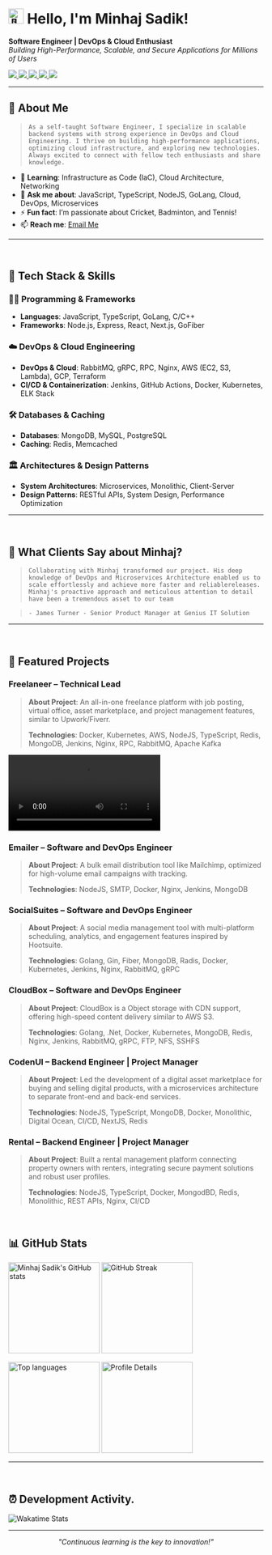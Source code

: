<h1><img src="https://user-images.githubusercontent.com/1303154/88677602-1635ba80-d120-11ea-84d8-d263ba5fc3c0.gif" width="30px" height="30px" alt="👋"> Hello, I'm Minhaj Sadik!</h1>

<p>
  <strong>Software Engineer | DevOps & Cloud Enthusiast</strong>  
  <br />  
  <em>Building High-Performance, Scalable, and Secure Applications for Millions of Users</em>
</p>

<p>
  <a href="https://facebook.com/MinhajoSadik">
        <img src="https://img.shields.io/badge/Facebook-1877F2?style=for-the-badge&logo=facebook&logoColor=white" />
    </a>
    <a href="https://www.linkedin.com/in/SadikUddin">
        <img src="https://img.shields.io/badge/LinkedIn-0077B5?style=for-the-badge&logo=linkedin&logoColor=white" />
    </a>
    <a href="https://instagram.com/minhaj_sadik">
        <img src="https://img.shields.io/badge/Instagram-E4405F?style=for-the-badge&logo=instagram&logoColor=white" />
    </a>
    <a href="https://twitter.com/MinhajSadik1">
        <img src="https://img.shields.io/badge/Twitter-1DA1F2?style=for-the-badge&logo=twitter&logoColor=white" />
    </a>
    <a href="mailto:minhaj@techstride.digital">
        <img src="https://img.shields.io/badge/Email-D14836?style=for-the-badge&logo=email&logoColor=white" />
    </a>
</p>

---

## 🌟 About Me

>```As a self-taught Software Engineer, I specialize in scalable backend systems with strong experience in DevOps and Cloud Engineering. I thrive on building high-performance applications, optimizing cloud infrastructure, and exploring new technologies. Always excited to connect with fellow tech enthusiasts and share knowledge.```

- 🌱 **Learning**: Infrastructure as Code (IaC), Cloud Architecture, Networking
- 💬 **Ask me about**: JavaScript, TypeScript, NodeJS, GoLang, Cloud, DevOps, Microservices
- ⚡ **Fun fact**: I’m passionate about Cricket, Badminton, and Tennis!
- 📫 **Reach me**: <a href="mailto:minhaj@techstride.digital"> Email Me </a>

---
<br/>

## 🚀 Tech Stack & Skills

### 👨‍💻 Programming & Frameworks
- **Languages**: JavaScript, TypeScript, GoLang, C/C++
- **Frameworks**: Node.js, Express, React, Next.js, GoFiber

### ☁️ DevOps & Cloud Engineering
- **DevOps & Cloud**: RabbitMQ, gRPC, RPC, Nginx, AWS (EC2, S3, Lambda), GCP, Terraform
- **CI/CD & Containerization**: Jenkins, GitHub Actions, Docker, Kubernetes, ELK Stack

### 🛠️ Databases & Caching
- **Databases**: MongoDB, MySQL, PostgreSQL
- **Caching**: Redis, Memcached

### 🏛️ Architectures & Design Patterns
- **System Architectures**: Microservices, Monolithic, Client-Server  
- **Design Patterns**: RESTful APIs, System Design, Performance Optimization

---
<br/>

## 💬 What Clients Say about Minhaj?

>```Collaborating with Minhaj transformed our project. His deep knowledge of DevOps and Microservices Architecture enabled us to scale effortlessly and achieve more faster and reliablereleases. Minhaj's proactive approach and meticulous attention to detail have been a tremendous asset to our team```

>```- James Turner - Senior Product Manager at Genius IT Solution```

---
<br/>

## 💼 Featured Projects

### Freelaneer – Technical Lead

> **About Project**: An all-in-one freelance platform with job posting, virtual office, asset marketplace, and project management features, similar to Upwork/Fiverr.
> 
> **Technologies**: Docker, Kubernetes, AWS, NodeJS, TypeScript, Redis, MongoDB, Jenkins, Nginx, RPC, RabbitMQ, Apache Kafka

![Freelaneer Demo](/Assets/freelaneer_gif.mp4)


### Emailer – Software and DevOps Engineer

> **About Project**: A bulk email distribution tool like Mailchimp, optimized for high-volume email campaigns with tracking.
> 
> **Technologies**: NodeJS, SMTP, Docker, Nginx, Jenkins, MongoDB


### SocialSuites – Software and DevOps Engineer

> **About Project**: A social media management tool with multi-platform scheduling, analytics, and engagement features inspired by Hootsuite.
> 
> **Technologies**: Golang, Gin, Fiber, MongoDB, Radis, Docker, Kubernetes, Jenkins, Nginx, RabbitMQ, gRPC


### CloudBox – Software and DevOps Engineer

> **About Project**: CloudBox is a Object storage with CDN support, offering high-speed content delivery similar to AWS S3.
> 
> **Technologies**: Golang, .Net, Docker, Kubernetes, MongoDB, Redis, Nginx, Jenkins, RabbitMQ, gRPC, FTP, NFS, SSHFS


### CodenUI – Backend Engineer | Project Manager

> **About Project**: Led the development of a digital asset marketplace for buying and selling digital products, with a microservices architecture to separate front-end and back-end services.
> 
> **Technologies**: NodeJS, TypeScript, MongoDB, Docker, Monolithic, Digital Ocean, CI/CD, NextJS, Redis


### Rental – Backend Engineer | Project Manager

> **About Project**: Built a rental management platform connecting property owners with renters, integrating secure payment solutions and robust user profiles.
> 
> **Technologies**: NodeJS, TypeScript, Docker, MongodBD, Redis, Monolithic, REST APIs, Nginx, CI/CD


<br/>

## 📊 GitHub Stats

<p>
  <img height="180em" src="https://github-readme-stats.vercel.app/api?username=MinhajSadik&show_icons=true&theme=radical&include_all_commits=true&count_private=true" alt="Minhaj Sadik's GitHub stats"/>
  <img height="180em" src="https://streak-stats.demolab.com/?user=MinhajSadik&theme=radical&show_icons=true" alt="GitHub Streak"/>
</p>

<p>
  <img height="180em" src="https://github-readme-stats.vercel.app/api/top-langs/?username=MinhajSadik&layout=compact&langs_count=7&theme=radical" alt="Top languages"/>
  <img height="180em" src="https://github-profile-summary-cards.vercel.app/api/cards/profile-details?username=MinhajSadik&theme=radical" alt="Profile Details"/>
</p>

---

<br/>

## ⏰ Development Activity.

![Wakatime Stats](https://github-readme-stats.vercel.app/api/wakatime?username=MinhajSadik&show_icons=true&theme=radical)

  
---

<p align="center">
    <em>"Continuous learning is the key to innovation!"</em>
</p>
